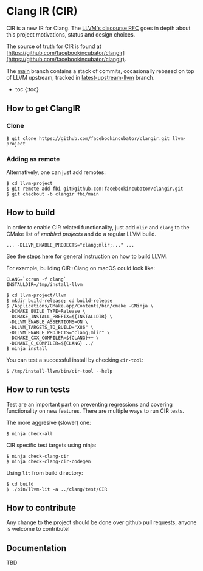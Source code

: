 # Clang IR (CIR)

CIR is a new IR for Clang. The [LLVM's discourse RFC](WIP) goes in depth about
this project motivations, status and design choices.

The source of truth for CIR is found at
[https://github.com/facebookincubator/clangir](https://github.com/facebookincubator/clangir).

The [main](https://github.com/facebookincubator/clangir/tree/main) branch
contains a stack of commits, occasionally rebased on top of LLVM upstream,
tracked in
[latest-upstream-llvm](https://github.com/facebookincubator/clangir/tree/latest-upstream-llvm)
branch.

* toc
{:toc}

## How to get ClangIR

### Clone

```
$ git clone https://github.com/facebookincubator/clangir.git llvm-project
```

### Adding as remote

Alternatively, one can just add remotes:

```
$ cd llvm-project
$ git remote add fbi git@github.com:facebookincubator/clangir.git
$ git checkout -b clangir fbi/main
```

## How to build

In order to enable CIR related functionality, just add `mlir`
and `clang` to the CMake list of *enabled projects* and do a regular
LLVM build.

```
... -DLLVM_ENABLE_PROJECTS="clang;mlir;..." ...
```

See the [steps
here](https://llvm.org/docs/GettingStarted.html#local-llvm-configuration) for
general instruction on how to build LLVM.

For example, building CIR+Clang on macOS could look like:

```
CLANG=`xcrun -f clang`
INSTALLDIR=/tmp/install-llvm

$ cd llvm-project/llvm
$ mkdir build-release; cd build-release
$ /Applications/CMake.app/Contents/bin/cmake -GNinja \
 -DCMAKE_BUILD_TYPE=Release \
 -DCMAKE_INSTALL_PREFIX=${INSTALLDIR} \
 -DLLVM_ENABLE_ASSERTIONS=ON \
 -DLLVM_TARGETS_TO_BUILD="X86" \
 -DLLVM_ENABLE_PROJECTS="clang;mlir" \
 -DCMAKE_CXX_COMPILER=${CLANG}++ \
 -DCMAKE_C_COMPILER=${CLANG} ../
$ ninja install
```

You can test a successful install by checking `cir-tool`:

```
$ /tmp/install-llvm/bin/cir-tool --help
```

## How to run tests

Test are an important part on preventing regressions and covering functionality
on new features. There are multiple ways to run CIR tests.

The more aggresive (slower) one:
```
$ ninja check-all
```

CIR specific test targets using ninja:
```
$ ninja check-clang-cir
$ ninja check-clang-cir-codegen
```

Using `lit` from build directory:

```
$ cd build
$ ./bin/llvm-lit -a ../clang/test/CIR
```

## How to contribute

Any change to the project should be done over github pull requests, anyone is welcome to contribute!

## Documentation

TBD

